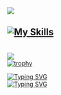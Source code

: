 <img src="https://capsule-render.vercel.app/api?type=waving&height=300&color=gradient&text=Kaan&textBg=false&desc=7%20Years%20of%20programming%20experience%20expanding%20to%20Game%20Development,%20Tools,%20Modding%20and%20more.&fontAlign=50&strokeWidth=0&descAlignY=60&descSize=15&animation=fadeIn" />

[![My Skills](https://skillicons.dev/icons?i=blender,cs,css,cpp,discord,git,godot,html,java,js,lua,net,nodejs,php,python,github,react,rust,svelte,ts,unity,unreal,visualstudio,vscode&theme=dark)](https://skillicons.dev)
------ 
\
![](https://komarev.com/ghpvc/?username=zrodevkaan&color=FAC151)
\
[![trophy](https://github-profile-trophy.vercel.app/?username=zrodevkaan&theme=darkhub)](https://github.com/ryo-ma/github-profile-trophy)

[![Typing SVG](https://readme-typing-svg.demolab.com?font=Comic+Sans&weight=100&duration=4200&pause=1000&color=FFFFFFF8&background=F800FF00&center=true&random=false&width=435&lines=Open+Source+Developer+%26%26+Contributor)](https://git.io/typing-svg)
\
[![Typing SVG](https://readme-typing-svg.demolab.com?font=Comic+Sans&weight=100&duration=4200&pause=1000&color=FFFFFFF8&background=F800FF00&center=true&random=false&width=435&lines=Currently+making+projects+better+%3AD)](https://git.io/typing-svg)
